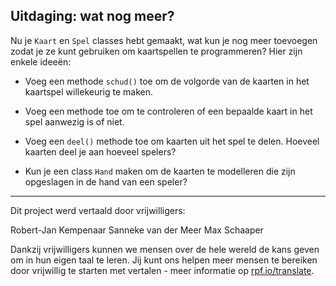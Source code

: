 ## Uitdaging: wat nog meer?

Nu je `Kaart` en `Spel` classes hebt gemaakt, wat kun je nog meer toevoegen zodat je ze kunt gebruiken om kaartspellen te programmeren? Hier zijn enkele ideeën:

+ Voeg een methode `schud()` toe om de volgorde van de kaarten in het kaartspel willekeurig te maken.

+ Voeg een methode toe om te controleren of een bepaalde kaart in het spel aanwezig is of niet.

+ Voeg een `deel()` methode toe om kaarten uit het spel te delen. Hoeveel kaarten deel je aan hoeveel spelers?

+ Kun je een class `Hand` maken om de kaarten te modelleren die zijn opgeslagen in de hand van een speler?

***

Dit project werd vertaald door vrijwilligers:

Robert-Jan Kempenaar
Sanneke van der Meer
Max Schaaper

Dankzij vrijwilligers kunnen we mensen over de hele wereld de kans geven om in hun eigen taal te leren. Jij kunt ons helpen meer mensen te bereiken door vrijwillig te starten met vertalen - meer informatie op [rpf.io/translate](https://rpf.io/translate).
